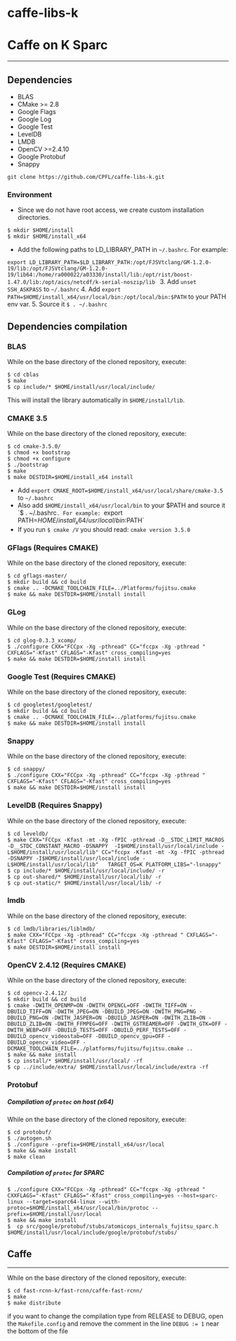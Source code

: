 # caffe-libs-k
# Caffe on K Sparc
---
## Dependencies
* BLAS
* CMake >= 2.8
* Google Flags
* Google Log
* Google Test
* LevelDB
* LMDB
* OpenCV >=2.4.10
* Google Protobuf
* Snappy

```
git clone https://github.com/CPFL/caffe-libs-k.git
```

### Environment
* Since we do not have root access, we create custom installation directories.
```
$ mkdir $HOME/install
$ mkdir $HOME/install_x64
```
* Add the following paths to LD_LIBRARY_PATH in `~/.bashrc`. For example:

 `export LD_LIBRARY_PATH=$LD_LIBRARY_PATH:/opt/FJSVtclang/GM-1.2.0-19/lib:/opt/FJSVtclang/GM-1.2.0-19/lib64:/home/ra000022/a03330/install/lib:/opt/rist/boost-1.47.0/lib:/opt/aics/netcdf/k-serial-noszip/lib
`
3. Add `unset SSH_ASKPASS` to  `~/.bashrc`
4. Add `export PATH=$HOME/install_x64/usr/local/bin:/opt/local/bin:$PATH` to your PATH env var.
5. Source it `$ . ~/.bashrc`

## Dependencies compilation
### BLAS
While on the base directory of the cloned repository, execute:
```
$ cd cblas
$ make
$ cp include/* $HOME/install/usr/local/include/
```
This will install the library automatically in `$HOME/install/lib`.

### CMAKE 3.5
While on the base directory of the cloned repository, execute:
```
$ cd cmake-3.5.0/
$ chmod +x bootstrap
$ chmod +x configure
$ ./bootstrap 
$ make 
$ make DESTDIR=$HOME/install_x64 install
```
* Add `export CMAKE_ROOT=$HOME/install_x64/usr/local/share/cmake-3.5` to `~/.bashrc`
* Also add `$HOME/install_x64/usr/local/bin` to your $PATH and source it `$ . ~/.bashrc`. For example: `export PATH=$HOME/install_x64/usr/local/bin:$PATH`
* If you run `$ cmake /V` you should read: `cmake version 3.5.0`

### GFlags (Requires CMAKE)
While on the base directory of the cloned repository, execute:
```
$ cd gflags-master/
$ mkdir build && cd build
$ cmake .. -DCMAKE_TOOLCHAIN_FILE=../Platforms/fujitsu.cmake
$ make && make DESTDIR=$HOME/install install
```

### GLog
While on the base directory of the cloned repository, execute:
```
$ cd glog-0.3.3_xcomp/
$ ./configure CXX="FCCpx -Xg -pthread" CC="fccpx -Xg -pthread " CXFLAGS="-Kfast" CFLAGS="-Kfast" cross_compiling=yes
$ make && make DESTDIR=$HOME/install install
```

### Google Test (Requires CMAKE)
While on the base directory of the cloned repository, execute:
```
$ cd googletest/googletest/
$ mkdir build && cd build
$ cmake .. -DCMAKE_TOOLCHAIN_FILE=../platforms/fujitsu.cmake
$ make && make DESTDIR=$HOME/install install
```

### Snappy
While on the base directory of the cloned repository, execute:
```
$ cd snappy/
$ ./configure CXX="FCCpx -Xg -pthread" CC="fccpx -Xg -pthread " CXFLAGS="-Kfast" CFLAGS="-Kfast" cross_compiling=yes
$ make && make DESTDIR=$HOME/install install
```

### LevelDB (Requires Snappy)
While on the base directory of the cloned repository, execute:
```
$ cd leveldb/
$ make CXX="FCCpx -Kfast -mt -Xg -fPIC -pthread -D__STDC_LIMIT_MACROS -D__STDC_CONSTANT_MACRO -DSNAPPY  -I$HOME/install/usr/local/include -L$HOME/install/usr/local/lib" CC="fccpx -Kfast -mt -Xg -fPIC -pthread -DSNAPPY -I$HOME/install/usr/local/include -L$HOME/install/usr/local/lib"   TARGET_OS=K PLATFORM_LIBS="-lsnappy"
$ cp include/* $HOME/install/usr/local/include/ -r
$ cp out-shared/* $HOME/install/usr/local/lib/ -r
$ cp out-static/* $HOME/install/usr/local/lib/ -r
```

### lmdb
While on the base directory of the cloned repository, execute:
```
$ cd lmdb/libraries/liblmdb/
$ make CXX="FCCpx -Xg -pthread" CC="fccpx -Xg -pthread " CXFLAGS="-Kfast" CFLAGS="-Kfast" cross_compiling=yes
$ make DESTDIR=$HOME/install install
```

### OpenCV 2.4.12 (Requires CMAKE)
While on the base directory of the cloned repository, execute:
```
$ cd opencv-2.4.12/
$ mkdir build && cd build
$ cmake -DWITH_OPENMP=ON -DWITH_OPENCL=OFF -DWITH_TIFF=ON -DBUILD_TIFF=ON -DWITH_JPEG=ON -DBUILD_JPEG=ON -DWITH_PNG=PNG -DBUILD_PNG=ON -DWITH_JASPER=ON -DBUILD_JASPER=ON -DWITH_ZLIB=ON -DBUILD_ZLIB=ON -DWITH_FFMPEG=OFF -DWITH_GSTREAMER=OFF -DWITH_GTK=OFF -DWITH_WEBP=OFF -DBUILD_TESTS=OFF -DBUILD_PERF_TESTS=OFF -DBUILD_opencv_videostab=OFF -DBUILD_opencv_gpu=OFF -DBUILD_opencv_video=OFF -DCMAKE_TOOLCHAIN_FILE=../platforms/fujitsu/fujitsu.cmake ..
$ make && make install
$ cp install/* $HOME/install/usr/local/ -rf
$ cp ../include/extra/ $HOME/install/usr/local/include/extra -rf
```

### Protobuf
##### Compilation of `protoc` on host (x64)
While on the base directory of the cloned repository, execute:
```
$ cd protobuf/
$ ./autogen.sh
$ ./configure --prefix=$HOME/install_x64/usr/local
$ make && make install
$ make clean
```
##### Compilation of `protoc` for SPARC
```
$ ./configure CXX="FCCpx -Xg -pthread" CC="fccpx -Xg -pthread " CXXFLAGS="-Kfast" CFLAGS="-Kfast" cross_compiling=yes --host=sparc-linux --target=sparc64-linux --with-protoc=$HOME/install_x64/usr/local/bin/protoc --prefix=$HOME/install/usr/local
$ make && make install
$  cp src/google/protobuf/stubs/atomicops_internals_fujitsu_sparc.h $HOME/install/usr/local/include/google/protobuf/stubs/
```


## Caffe
---
While on the base directory of the cloned repository, execute:
```
$ cd fast-rcnn-k/fast-rcnn/caffe-fast-rcnn/
$ make
$ make distribute
```
if you want to change the compilation type from RELEASE to DEBUG, open the `Makefile.config` and remove the comment in the line `DEBUG := 1` near the bottom of the file
